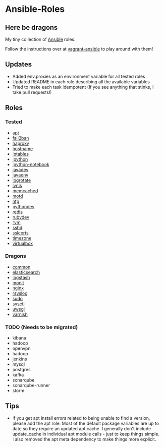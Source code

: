 # Ansible-Roles

## Here be dragons

My tiny collection of [Ansible](https://github.com/ansible/ansible) roles.

Follow the instructions over at [vagrant-ansible](https://github.com/ryankanno/vagrant-ansible) to play around with them!

## Updates

  * Added env.proxies as an environment variable for all tested roles
  * Updated README in each role describing all the available variables
  * Tried to make each task idempotent (If you see anything that stinks, I take pull requests!)

## Roles

### Tested

  * [apt](https://github.com/ryankanno/ansible-roles/tree/master/apt)
  * [fail2ban](https://github.com/ryankanno/ansible-roles/tree/master/fail2ban)
  * [haproxy](https://github.com/ryankanno/ansible-roles/tree/master/haproxy)
  * [hostname](https://github.com/ryankanno/ansible-roles/tree/master/hostname)
  * [iptables](https://github.com/ryankanno/ansible-roles/tree/master/iptables)
  * [ipython](https://github.com/ryankanno/ansible-roles/tree/master/ipython)
  * [ipython-notebook](https://github.com/ryankanno/ansible-roles/tree/master/ipython-notebook)
  * [javadev](https://github.com/ryankanno/ansible-roles/tree/master/javadev)
  * [javaenv](https://github.com/ryankanno/ansible-roles/tree/master/javaenv)
  * [logrotate](https://github.com/ryankanno/ansible-roles/tree/master/logrotate)
  * [lynis](https://github.com/ryankanno/ansible-roles/tree/master/lynis)
  * [memcached](https://github.com/ryankanno/ansible-roles/tree/master/memcached)
  * [motd](https://github.com/ryankanno/ansible-roles/tree/master/motd)
  * [ntp](https://github.com/ryankanno/ansible-roles/tree/master/ntp)
  * [pythondev](https://github.com/ryankanno/ansible-roles/tree/master/pythondev)
  * [redis](https://github.com/ryankanno/ansible-roles/tree/master/redis)
  * [rubydev](https://github.com/ryankanno/ansible-roles/tree/master/rubydev)
  * [rvm](https://github.com/ryankanno/ansible-roles/tree/master/rvm)
  * [sshd](https://github.com/ryankanno/ansible-roles/tree/master/sshd)
  * [sslcerts](https://github.com/ryankanno/ansible-roles/tree/master/sslcerts)
  * [timezone](https://github.com/ryankanno/ansible-roles/tree/master/timezone)
  * [virtualbox](https://github.com/ryankanno/ansible-roles/tree/master/virtualbox)

### Dragons

  * [common](https://github.com/ryankanno/ansible-roles/tree/master/common)
  * [elasticsearch](https://github.com/ryankanno/ansible-roles/tree/master/elasticsearch)
  * [logstash](https://github.com/ryankanno/ansible-roles/tree/master/logstash)
  * [monit](https://github.com/ryankanno/ansible-roles/tree/master/monit)
  * [nginx](https://github.com/ryankanno/ansible-roles/tree/master/nginx)
  * [rsyslog](https://github.com/ryankanno/ansible-roles/tree/master/rsyslog)
  * [sudo](https://github.com/ryankanno/ansible-roles/tree/master/sudo)
  * [sysctl](https://github.com/ryankanno/ansible-roles/tree/master/sysctl)
  * [uwsgi](https://github.com/ryankanno/ansible-roles/tree/master/uwsgi)
  * [varnish](https://github.com/ryankanno/ansible-roles/tree/master/varnish)

### TODO (Needs to be migrated)

  * kibana
  * hadoop
  * openvpn
  * hadoop
  * jenkins
  * mysql
  * postgres
  * kafka
  * sonarqube
  * sonarqube-runner
  * storm

## Tips

  * If you get apt install errors related to being unable to find a version, please add
    the apt role. Most of the default package variables are up to date so they
    require an updated apt cache.  I generally don't include update_cache in individual 
    apt module calls - just to keep things simple. I also removed the apt meta 
    dependency to make things more explicit.
